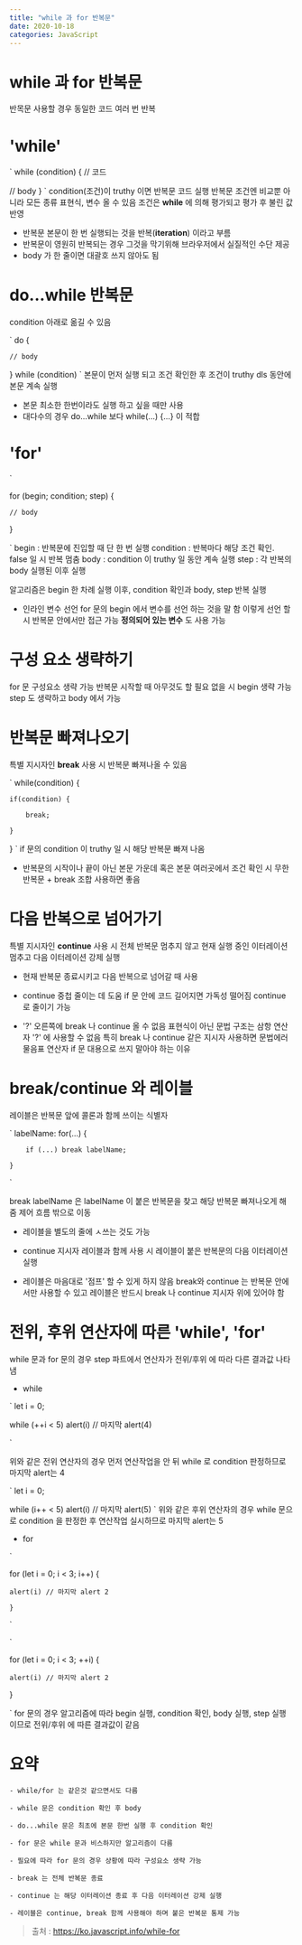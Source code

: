 ```yaml
---
title: "while 과 for 반복문"
date: 2020-10-18
categories: JavaScript
---
```


# while 과 for 반복문

반목문 사용할 경우 동일한 코드 여러 번 반복

# 'while'

`
while (condition) {
// 코드

// body
}
`
condition(조건)이 truthy 이면 반복문 코드 실행
반복문 조건엔 비교뿐 아니라 모든 종류 표현식, 변수 올 수 있음
조건은 **while** 에 의해 평가되고 평가 후 불린 값 반영

- 반복문 본문이 한 번 실행되는 것을 반복(**iteration**) 이라고 부름
- 반복문이 영원히 반복되는 경우 그것을 막기위해 브라우저에서 실질적인 수단 제공
- body 가 한 줄이면 대괄호 쓰지 않아도 됨

# do...while 반복문

condition 아래로 옮길 수 있음

`
do {

    // body

} while (condition)
`
본문이 먼저 실행 되고 조건 확인한 후 조건이 truthy dls 동안에 본문 계속 실행

- 본문 최소한 한번이라도 실행 하고 싶을 때만 사용
- 대다수의 경우 do...while 보다 while(...) {...} 이 적합

# 'for'

`

for (begin; condition; step) {

    // body

}

`
begin : 반복문에 진입할 때 단 한 번 실행
condition : 반복마다 해당 조건 확인. false 일 시 반복 멈춤
body : condition 이 truthy 일 동안 계속 실행
step : 각 반복의 body 실행된 이후 실행

알고리즘은 begin 한 차례 실행 이후, condition 확인과 body, step 반복 실행

- 인라인 변수 선언
  for 문의 begin 에서 변수를 선언 하는 것을 말 함
  이렇게 선언 할 시 반복문 안에서만 접근 가능
  **정의되어 있는 변수** 도 사용 가능

# 구성 요소 생략하기

for 문 구성요소 생략 가능
반복문 시작할 때 아무것도 할 필요 없을 시 begin 생략 가능
step 도 생략하고 body 에서 가능

# 반복문 빠져나오기

특별 지시자인 **break** 사용 시 반복문 빠져나올 수 있음

`
while(condition) {

    if(condition) {

        break;

    }

}
`
if 문의 condition 이 truthy 일 시 해당 반복문 빠져 나옴

- 반복문의 시작이나 끝이 아닌 본문 가운데 혹은 본문 여러곳에서 조건 확인 시 무한 반복문 + break 조합 사용하면 좋음

# 다음 반복으로 넘어가기

특별 지시자인 **continue** 사용 시 전체 반복문 멈추지 않고 현재 실행 중인 이터레이션 멈추고 다음 이터레이션 강제 실행

- 현재 반복문 종료시키고 다음 반복으로 넘어갈 때 사용

* continue 중첩 줄이는 데 도움
  if 문 안에 코드 길어지면 가독성 떨어짐
  continue 로 줄이기 가능

* '?' 오른쪽에 break 나 continue 올 수 없음
  표현식이 아닌 문법 구조는 삼항 연산자 '?' 에 사용할 수 없음
  특히 break 나 continue 같은 지시자 사용하면 문법에러
  물음표 연산자 if 문 대용으로 쓰지 말아야 하는 이유

# break/continue 와 레이블

레이블은 반복문 앞에 콜론과 함께 쓰이는 식별자

`
labelName: for(...) {

        if (...) break labelName;

    }

`

break labelName 은 labelName 이 붙은 반복문을 찾고 해당 반복문 빠져나오게 해줌
제어 흐름 밖으로 이동

- 레이블을 별도의 줄에 ㅅ쓰는 것도 가능

- continue 지시자 레이블과 함께 사용 시 레이블이 붙은 반복문의 다음 이터레이션 실행

* 레이블은 마음대로 '점프' 할 수 있게 하지 않음
  break와 continue 는 반복문 안에서만 사용할 수 있고 레이블은 반드시 break 나 continue 지시자 위에 있어야 함

# 전위, 후위 연산자에 따른 'while', 'for'

while 문과 for 문의 경우 step 파트에서 연산자가 전위/후위 에 따라 다른 결과값 나타냄

- while

`
let i = 0;

while (++i < 5) alert(i) // 마지막 alert(4)

`

위와 같은 전위 연산자의 경우 먼저 연산작업을 안 뒤 while 로 condition 판정하므로 마지막 alert는 4

`
let i = 0;

while (i++ < 5) alert(i) // 마지막 alert(5)
`
위와 같은 후위 연산자의 경우 while 문으로 condition 을 판정한 후 연산작업 실시하므로 마지막 alert는 5

- for

`

for (let i = 0; i < 3; i++) {

    alert(i) // 마지막 alert 2

    }

`

`

for (let i = 0; i < 3; ++i) {

    alert(i) // 마지막 alert 2

}

`
for 문의 경우 알고리즘에 따라 begin 실행, condition 확인, body 실행, step 실행이므로 전위/후위 에 따른 결과값이 같음

# 요약

    - while/for 는 같은것 같으면서도 다름

    - while 문은 condition 확인 후 body

    - do...while 문은 최초에 본문 한번 실행 후 condition 확인

    - for 문은 while 문과 비스하지만 알고리즘이 다름

    - 필요에 따라 for 문의 경우 상황에 따라 구성요소 생략 가능

    - break 는 전체 반복문 종료

    - continue 는 해당 이터레이션 종료 후 다음 이터레이션 강제 실행

    - 레이블은 continue, break 함께 사용해야 하며 붙은 반복문 통제 가능

> 출처 : https://ko.javascript.info/while-for
